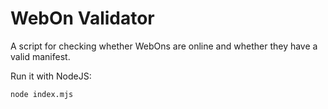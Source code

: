 # WebOn Validator

A script for checking whether WebOns are online and whether they have a valid manifest.

Run it with NodeJS:

`node index.mjs` 

